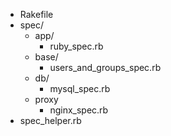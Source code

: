 - Rakefile
- spec/
  - app/
    - ruby_spec.rb
  - base/
    - users_and_groups_spec.rb
  - db/
    - mysql_spec.rb
  - proxy
    - nginx_spec.rb
- spec_helper.rb


